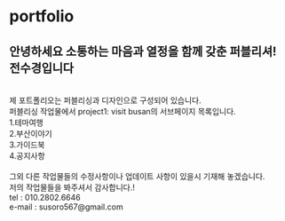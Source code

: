 portfolio
===
안녕하세요 소통하는 마음과 열정을 함께 갖춘 퍼블리셔! 전수경입니다
---
<br>
제 포트폴리오는 퍼블리싱과 디자인으로 구성되어 있습니다.<br>
퍼블리싱 작업물에서 project1: visit busan의 서브페이지 목록입니다.<br>
1.테마여행<br>
2.부산이야기<br>
3.가이드북<br>
4.공지사항<br>
<br>
그외 다른 작업물들의 수정사항이나 업데이트 사항이 있을시 기재해 놓겠습니다.<br>
저의 작업물들을 봐주셔서 감사합니다.!
<br>
tel : 010.2802.6646 <br>
e-mail : susoro567@gmail.com

